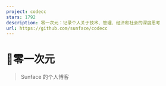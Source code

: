 ```yaml
---
project: codecc
stars: 1792
description: 零一次元：记录个人关于技术、管理、经济和社会的深度思考
url: https://github.com/sunface/codecc
---
```


🌌零一次元
======

> Sunface 的个人博客
